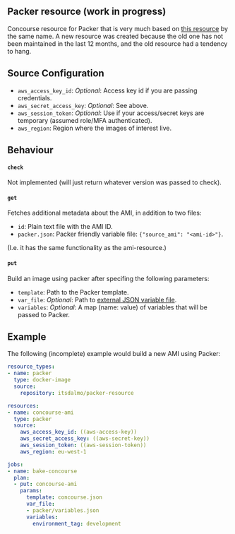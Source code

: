 ##  Packer resource (work in progress)

Concourse resource for Packer that is very much based on
[this resource](https://github.com/jdub/packer-resource) by the same name. A 
new resource was created because the old one has not been maintained in the
last 12 months, and the old resource had a tendency to hang.

## Source Configuration

- `aws_access_key_id`: *Optional*: Access key id if you are passing credentials.
- `aws_secret_access_key`: *Optional*: See above.
- `aws_session_token`: *Optional*: Use if your access/secret keys are temporary (assumed role/MFA authenticated).
- `aws_region`: Region where the images of interest live.

## Behaviour

#### `check`

Not implemented (will just return whatever version was passed to check).

#### `get`

Fetches additional metadata about the AMI, in addition to two files:

- `id`: Plain text file with the AMI ID.
- `packer.json`: Packer friendly variable file: `{"source_ami": "<ami-id>"}`.

(I.e. it has the same functionality as the ami-resource.)

#### `put`

Build an image using packer after specifing the following parameters:

- `template`: Path to the Packer template.
- `var_file`: *Optional*: Path to [external JSON variable file](https://www.packer.io/docs/templates/user-variables.html).
- `variables`: *Optional*: A map (name: value) of variables that will be passed to Packer.

## Example

The following (incomplete) example would build a new AMI using Packer:

```yaml
resource_types:
- name: packer
  type: docker-image
  source:
    repository: itsdalmo/packer-resource

resources:
- name: concourse-ami
  type: packer
  source:
    aws_access_key_id: ((aws-access-key))
    aws_secret_access_key: ((aws-secret-key))
    aws_session_token: ((aws-session-token))
    aws_region: eu-west-1

jobs:
- name: bake-concourse
  plan:
  - put: concourse-ami
    params:
      template: concourse.json
      var_file:
      - packer/variables.json
      variables:
        environment_tag: development
```
